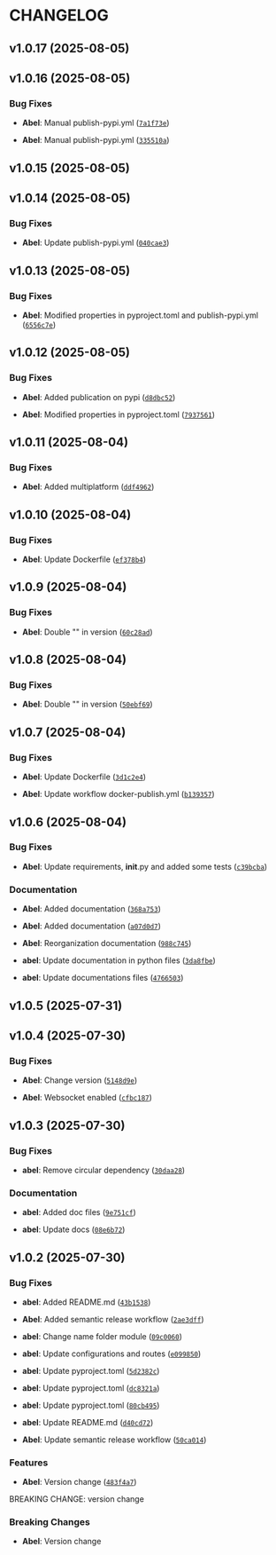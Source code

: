 # CHANGELOG


## v1.0.17 (2025-08-05)


## v1.0.16 (2025-08-05)

### Bug Fixes

- **Abel**: Manual publish-pypi.yml
  ([`7a1f73e`](https://github.com/AbelGRubio/backend-chat/commit/7a1f73e258a30e4794d23871dc8c3bdd506924a5))

- **Abel**: Manual publish-pypi.yml
  ([`335510a`](https://github.com/AbelGRubio/backend-chat/commit/335510a0d2a30b5b391e3a46a490e6c1dd703262))


## v1.0.15 (2025-08-05)


## v1.0.14 (2025-08-05)

### Bug Fixes

- **Abel**: Update publish-pypi.yml
  ([`040cae3`](https://github.com/AbelGRubio/backend-chat/commit/040cae3c8246fa85d7984c6fc1fa2fc78d362fd8))


## v1.0.13 (2025-08-05)

### Bug Fixes

- **Abel**: Modified properties in pyproject.toml and publish-pypi.yml
  ([`6556c7e`](https://github.com/AbelGRubio/backend-chat/commit/6556c7e894dea8395f8dfe10cebf55a688b97ab0))


## v1.0.12 (2025-08-05)

### Bug Fixes

- **Abel**: Added publication on pypi
  ([`d8dbc52`](https://github.com/AbelGRubio/backend-chat/commit/d8dbc52b584432ff721a6894fb0cf19f64335f42))

- **Abel**: Modified properties in pyproject.toml
  ([`7937561`](https://github.com/AbelGRubio/backend-chat/commit/7937561080f6dcdf672006f0d2aa0aa5e718c17b))


## v1.0.11 (2025-08-04)

### Bug Fixes

- **Abel**: Added multiplatform
  ([`ddf4962`](https://github.com/AbelGRubio/backend-chat/commit/ddf4962b269ca58f89d7169d70f1af47b287398e))


## v1.0.10 (2025-08-04)

### Bug Fixes

- **Abel**: Update Dockerfile
  ([`ef378b4`](https://github.com/AbelGRubio/backend-chat/commit/ef378b4cc5dd737eea2bc037b046c49f9816c41e))


## v1.0.9 (2025-08-04)

### Bug Fixes

- **Abel**: Double "" in version
  ([`60c28ad`](https://github.com/AbelGRubio/backend-chat/commit/60c28ad3eb28857c932259a5dfb5ff0eedef8868))


## v1.0.8 (2025-08-04)

### Bug Fixes

- **Abel**: Double "" in version
  ([`50ebf69`](https://github.com/AbelGRubio/backend-chat/commit/50ebf69bec6f5e63d3875c8cc6c84fbf5d641d62))


## v1.0.7 (2025-08-04)

### Bug Fixes

- **Abel**: Update Dockerfile
  ([`3d1c2e4`](https://github.com/AbelGRubio/backend-chat/commit/3d1c2e4e7696f8ba399424f9d36fe2d1e992cff0))

- **Abel**: Update workflow docker-publish.yml
  ([`b139357`](https://github.com/AbelGRubio/backend-chat/commit/b1393574da50a9bd36ca334a8710fc6bba977896))


## v1.0.6 (2025-08-04)

### Bug Fixes

- **Abel**: Update requirements, __init__.py and added some tests
  ([`c39bcba`](https://github.com/AbelGRubio/backend-chat/commit/c39bcbad23fac0e27441192aea9a761cf78606b8))

### Documentation

- **Abel**: Added documentation
  ([`368a753`](https://github.com/AbelGRubio/backend-chat/commit/368a753468db35e037b628d899fca9e791bb037f))

- **Abel**: Added documentation
  ([`a07d0d7`](https://github.com/AbelGRubio/backend-chat/commit/a07d0d7dc5b3b8b2a4bf01bc752e8784bf43f33b))

- **Abel**: Reorganization documentation
  ([`988c745`](https://github.com/AbelGRubio/backend-chat/commit/988c745731d429804c850c12c5c17a93cc091c0e))

- **abel**: Update documentation in python files
  ([`3da8fbe`](https://github.com/AbelGRubio/backend-chat/commit/3da8fbeeb772db7a7d53486c27494de641a1db52))

- **abel**: Update documentations files
  ([`4766503`](https://github.com/AbelGRubio/backend-chat/commit/476650337fc8368b34078b24db83d57f1a8c260e))


## v1.0.5 (2025-07-31)


## v1.0.4 (2025-07-30)

### Bug Fixes

- **Abel**: Change version
  ([`5148d9e`](https://github.com/AbelGRubio/backend-chat/commit/5148d9e54dc72d3d767c3b3ee6430c1fef8fdea2))

- **Abel**: Websocket enabled
  ([`cfbc187`](https://github.com/AbelGRubio/backend-chat/commit/cfbc187dfc0eb90c09597b5161db47e8165343b5))


## v1.0.3 (2025-07-30)

### Bug Fixes

- **abel**: Remove circular dependency
  ([`30daa28`](https://github.com/AbelGRubio/backend-chat/commit/30daa28bf8e8fca4454cd7cf40256c8f58944818))

### Documentation

- **abel**: Added doc files
  ([`9e751cf`](https://github.com/AbelGRubio/backend-chat/commit/9e751cf4d50377244bc468340b20b27536f47c1f))

- **abel**: Update docs
  ([`08e6b72`](https://github.com/AbelGRubio/backend-chat/commit/08e6b72cfc5c04477df2ff67c2c5efa0fd94d76e))


## v1.0.2 (2025-07-30)

### Bug Fixes

- **abel**: Added README.md
  ([`43b1538`](https://github.com/AbelGRubio/backend-chat/commit/43b15381bbd04221fbcdf1fd0c1ef5b674b6bd0f))

- **Abel**: Added semantic release workflow
  ([`2ae3dff`](https://github.com/AbelGRubio/backend-chat/commit/2ae3dff692f8501465a777d92514581d4b3c0fec))

- **abel**: Change name folder module
  ([`09c0060`](https://github.com/AbelGRubio/backend-chat/commit/09c0060c4efc9d2fcf4706413d3e9b7206485ce3))

- **abel**: Update configurations and routes
  ([`e099850`](https://github.com/AbelGRubio/backend-chat/commit/e099850bc4bb967cbf610cc6d1bc8a9435b7e170))

- **abel**: Update pyproject.toml
  ([`5d2382c`](https://github.com/AbelGRubio/backend-chat/commit/5d2382c58c3f23181963740aada027420056a4e8))

- **abel**: Update pyproject.toml
  ([`dc8321a`](https://github.com/AbelGRubio/backend-chat/commit/dc8321a674b9b98f7f97c41f472c0d9e1627e44d))

- **abel**: Update pyproject.toml
  ([`80cb495`](https://github.com/AbelGRubio/backend-chat/commit/80cb49562d98909503730971e6f0590464db4481))

- **abel**: Update README.md
  ([`d40cd72`](https://github.com/AbelGRubio/backend-chat/commit/d40cd725e4f9bceaf1fed7619ecd8eecb1ee201a))

- **Abel**: Update semantic release workflow
  ([`50ca014`](https://github.com/AbelGRubio/backend-chat/commit/50ca014982891a36333cca784e56e126a998f07c))

### Features

- **Abel**: Version change
  ([`483f4a7`](https://github.com/AbelGRubio/backend-chat/commit/483f4a7929498184d101f835a49f08e08ba21284))

BREAKING CHANGE: version change

### Breaking Changes

- **Abel**: Version change
